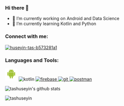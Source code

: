 ### Hi there 👋

- 🔭 I’m currently working on  Android and Data Science
- 🌱 I’m currently learning Kotlin and Python

<h3 align="left">Connect with me:</h3>
<p align="left">
<a href="https://www.linkedin.com/in/huseyin-tas-b573281a1" target="blank"><img align="center" src="https://cdn.jsdelivr.net/npm/simple-icons@3.0.1/icons/linkedin.svg" alt="huseyin-tas-b573281a1" height="30" width="40" /></a>
</p>

<h3 align="left">Languages and Tools:</h3>
<p align="left">
<img src="https://raw.githubusercontent.com/devicons/devicon/master/icons/android/android-original-wordmark.svg" alt="android" width="40" height="40"/> </a> 
 <img src="https://www.vectorlogo.zone/logos/kotlinlang/kotlinlang-icon.svg" alt="kotlin" width="40" height="40"/>
<a href="https://firebase.google.com/" target="_blank"> <img src="https://www.vectorlogo.zone/logos/firebase/firebase-icon.svg" alt="firebase" width="40" height="40"/> </a> <a href="https://git-scm.com/" target="_blank"> <img src="https://www.vectorlogo.zone/logos/git-scm/git-scm-icon.svg" alt="git" width="40" height="40"/> </a> </a> <a href="https://postman.com" target="_blank"> <img src="https://www.vectorlogo.zone/logos/getpostman/getpostman-icon.svg" alt="postman" width="40" height="40"/> </a> </p>

![tashuseyin's github stats](https://github-readme-stats.vercel.app/api?username=tashuseyin&show_icons=true&line_height=25)
<p><img align="left" src="https://github-readme-stats.vercel.app/api/top-langs/?username=tashuseyin&layout=compact&hide=html" alt="tashuseyin" /></p>
